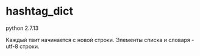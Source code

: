 # hashtag_dict

python 2.7.13

Каждый твит начинается с новой строки. Элементы списка и словаря - utf-8 строки. 
